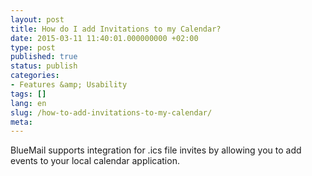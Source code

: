 ```yaml
---
layout: post
title: How do I add Invitations to my Calendar?
date: 2015-03-11 11:40:01.000000000 +02:00
type: post
published: true
status: publish
categories:
- Features &amp; Usability
tags: []
lang: en
slug: /how-to-add-invitations-to-my-calendar/
meta:
---
```


BlueMail supports integration for .ics file invites by allowing you to add events to your local calendar application.